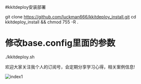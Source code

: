 #kkitdeploy安装部署

git clone https://github.com/luckman666/kkitdeploy_install.git
cd kkitdeploy_install && chmod 755 -R .

# 修改base.config里面的参数

./kkitdeploy.sh

欢迎大家关注我个人的订阅号，会定期分享学习心得，相关案例信息!

![index1](https://github.com/luckman666/devops_kkit/blob/master/gzh.jpg)

